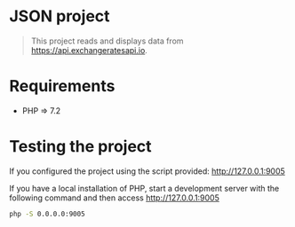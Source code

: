 # JSON project

> This project reads and displays data from https://api.exchangeratesapi.io.

# Requirements

* PHP => 7.2

# Testing the project
If you configured the project using the script provided: http://127.0.0.1:9005

If you have a local installation of PHP, start a development server with the following command and then access http://127.0.0.1:9005

``` bash
php -S 0.0.0.0:9005
```